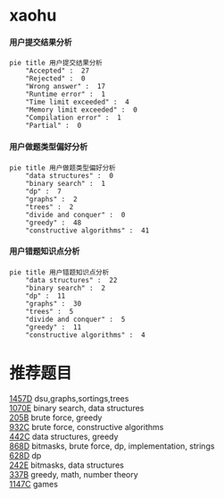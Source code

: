 # xaohu

<!-- tabs:start -->



#### **用户提交结果分析**

```mermaid
pie title 用户提交结果分析
    "Accepted" :  27
    "Rejected" :  0
    "Wrong answer" :  17
    "Runtime error" :  1
    "Time limit exceeded" :  4
    "Memory limit exceeded" :  0
    "Compilation error" :  1
    "Partial" :  0
```

#### **用户做题类型偏好分析**

```mermaid
pie title 用户做题类型偏好分析
    "data structures" :  0
    "binary search" :  1
    "dp" :  7
    "graphs" :  2
    "trees" :  2
    "divide and conquer" :  0
    "greedy" :  48
    "constructive algorithms" :  41
```
#### **用户错题知识点分析**

```mermaid
pie title 用户错题知识点分析
    "data structures" :  22
    "binary search" :  2
    "dp" :  11
    "graphs" :  30
    "trees" :  5
    "divide and conquer" :  5
    "greedy" :  11
    "constructive algorithms" :  4
```



<!-- tabs:end -->
# 推荐题目
[1457D](https://codeforces.com/contest/1457/problem/D)		dsu,graphs,sortings,trees		  
[1070E](https://codeforces.com/contest/1070/problem/E)		binary search,
                        data structures		  
[205B](https://codeforces.com/contest/205/problem/B)		brute force,
                        greedy		  
[932C](https://codeforces.com/contest/932/problem/C)		brute force,
                        constructive algorithms		  
[442C](https://codeforces.com/contest/442/problem/C)		data structures,
                        greedy		  
[868D](https://codeforces.com/contest/868/problem/D)		bitmasks,
                        brute force,
                        dp,
                        implementation,
                        strings		  
[628D](https://codeforces.com/contest/628/problem/D)		dp		  
[242E](https://codeforces.com/contest/242/problem/E)		bitmasks,
                        data structures		  
[337B](https://codeforces.com/contest/337/problem/B)		greedy,
                        math,
                        number theory		  
[1147C](https://codeforces.com/contest/1147/problem/C)		games		  

